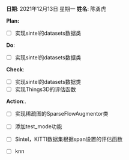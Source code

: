 **日期**: 2021年12月13日 星期一      **姓名**: 陈勇虎 

**Plan:**

- [ ] 实现sintel的datasets数据类

**Do**:

- [ ] 实现sintel的datasets数据类

**Check**:

- [ ] 实现sintel的datasets数据类
- [ ] 实现Things3D的评估函数

**Action**:.

- [ ] 实现稀疏图的SparseFlowAugmentor类
- [ ] 添加test_mode功能
- [ ] Sintel，KITTI数据集根据span设置的评估函数
- [ ] knn

